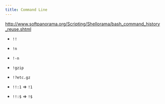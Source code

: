 ```yaml
---
title: Command Line
---
```

<http://www.softpanorama.org/Scripting/Shellorama/bash_command_history_reuse.shtml>

- `!!`
- `!n`
- `!-n`
- `!gzip`
- `!?etc.gz`
 
 
- `!!:1` => `!1`
- `!!:$` => `!$`
